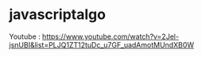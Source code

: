 # javascriptalgo
Youtube : https://www.youtube.com/watch?v=2Jel-jsnUBI&list=PLJQ1ZT12tuDc_u7GF_uadAmotMUndXB0W
